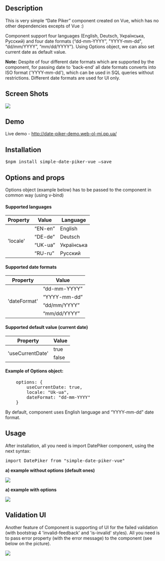 <h2>Description</h2>
<p>
This is very simple “Date Piker” component created on Vue, which has no other dependencies excepts of Vue :)
</p>
<p>
Component support four languages (English, Deutsch, Українська, Русский) and four date formats (“dd-mm-YYYY”, "YYYY-mm-dd", “dd/mm/YYYY”, “mm/dd/YYYY”). Using Options object, we can also set current date as default value.
</p>
<p>
<b>Note:</b> Despite of four different date formats which are supported by the component, for passing date to 'back-end' all date formats converts into ISO format ('YYYY-mm-dd'), which can be used in SQL queries without restrictions. Different date formats are used for UI only.
</p>

<h2>Screen Shots</h2>
<img src="https://user-images.githubusercontent.com/39648888/56078426-967fc180-5df0-11e9-8b0b-2dea2c499b2d.png">

<h2>Demo</h2>
<p>Live demo - <a href="http://date-piker-demo.web-ol-mi.pp.ua/">http://date-piker-demo.web-ol-mi.pp.ua/</a></p>

<h2>Installation</h2>
<p><pre>$npm install simple-date-piker-vue –save</pre></p>

<h2>Options and props</h2>
<p>Options object (example below) has to be passed to the component in common way (using v-bind)</p>

<h4>Supported languages</h4>
<table>
    <thead>
        <tr>
            <th>Property</th>
            <th>Value</th>
            <th>Language</th>
        </tr>
    </thead>
    <tbody>
        <tr>
            <td rowspan="4">'locale'</td>
            <td>“EN-en”</td>
            <td>English</td>
        </tr>
        <tr>            
            <td>“DE-de”</td>
            <td>Deutsch</td>
        </tr>
        <tr>
            <td>“UK-ua”</td>
            <td>Українська</td>
        </tr>
        <tr>
            <td>“RU-ru”</td>
            <td>Русский</td>
        </tr>
    </tbody>
</table>

<h4>Supported date formats</h4>
<table>
    <thead>
        <tr>
            <th>Property</th>
            <th>Value</th>
        </tr>
    </thead>
    <tbody>
        <tr>
            <td rowspan="4">'dateFormat'</td>
            <td>“dd-mm-YYYY”</td>
        </tr>
        <tr>
            <td>“YYYY-mm-dd”</td>
        </tr>
        <tr>                        
            <td>“dd/mm/YYYY”</td>
        </tr>
        <tr>
            <td>“mm/dd/YYYY”</td>
        </tr>        
    </tbody>
</table>

<h4>Supported default value (current date)</h4>
<table>
    <thead>
        <tr>
            <th>Property</th>
            <th>Value</th>
        </tr>
    </thead>
    <tbody>
        <tr>
            <td rowspan="2">'useCurrentDate'</td>
            <td>true</td>
        </tr>
        <tr>                        
            <td>false</td>
        </tr>        
    </tbody>
</table>

<h4>Example of Options object:</h4>
<pre>
    options: {
        useCurrentDate: true,
        locale: "Uk-ua",
        dateFormat: "dd-mm-YYYY"
    }
</pre>

<p>By default, component uses English language and “YYYY-mm-dd” date format.</p>

<h2>Usage</h2>

<p>After installation, all you need is import DatePiker component, using the next syntax:</p>
<pre>import DatePiker from "simple-date-piker-vue"</pre>

<b>a) example without options (default ones)</b>
<p><img src="https://user-images.githubusercontent.com/39648888/55304101-865ffd80-5452-11e9-94cd-9eda1ebc495c.png"></p>

<b>a) example with options</b>
<p><img src="https://user-images.githubusercontent.com/39648888/55304102-865ffd80-5452-11e9-8e73-2745f5627b1d.png"></p>


<h2>Validation UI</h2>
<p>
Another feature of Component is supporting of UI for the failed validation (with bootstrap 4 'invalid-feedback' and 'is-invalid' styles). All you need is to pass error property (with the error message) to the component (see below on the picture).
</p>
<p>
<img src="https://user-images.githubusercontent.com/39648888/56077699-dd1cee00-5de7-11e9-8355-199a7fe16304.png">
</p>